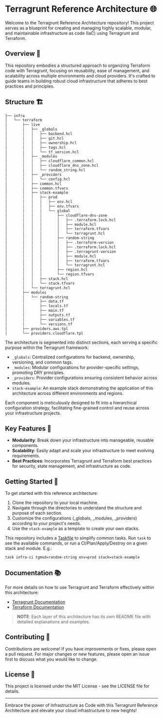 # Terragrunt Reference Architecture 🌐

Welcome to the Terragrunt Reference Architecture repository! This project serves as a blueprint for creating and managing highly scalable, modular, and maintainable infrastructure as code (IaC) using Terragrunt and Terraform.

## Overview 📖

This repository embodies a structured approach to organizing Terraform code with Terragrunt, focusing on reusability, ease of management, and scalability across multiple environments and cloud providers. It's crafted to guide teams in building robust cloud infrastructure that adheres to best practices and principles.

## Structure 🏗️

```txt
├── infra
│   └── terraform
│       ├── live
│       │   ├── _globals
│       │   │   ├── backend.hcl
│       │   │   ├── git.hcl
│       │   │   ├── ownership.hcl
│       │   │   ├── tags.hcl
│       │   │   └── tf_version.hcl
│       │   ├── _modules
│       │   │   ├── cloudflare_common.hcl
│       │   │   ├── cloudflare_dns_zone.hcl
│       │   │   └── random_string.hcl
│       │   ├── _providers
│       │   │   └── config.hcl
│       │   ├── common.hcl
│       │   ├── common.tfvars
│       │   ├── stack-example
│       │   │   ├── prod
│       │   │   │   ├── env.hcl
│       │   │   │   ├── env.tfvars
│       │   │   │   └── global
│       │   │   │       ├── cloudflare-dns-zone
│       │   │   │       │   ├── .terraform.lock.hcl
│       │   │   │       │   ├── module.hcl
│       │   │   │       │   ├── terraform.tfvars
│       │   │   │       │   └── terragrunt.hcl
│       │   │   │       ├── random-string
│       │   │   │       │   ├── .terraform-version
│       │   │   │       │   ├── .terraform.lock.hcl
│       │   │   │       │   ├── .terragrunt-version
│       │   │   │       │   ├── module.hcl
│       │   │   │       │   ├── terraform.tfvars
│       │   │   │       │   └── terragrunt.hcl
│       │   │   │       ├── region.hcl
│       │   │   │       └── region.tfvars
│       │   │   ├── stack.hcl
│       │   │   └── stack.tfvars
│       │   └── terragrunt.hcl
│       ├── modules
│       │   └── random-string
│       │       ├── data.tf
│       │       ├── locals.tf
│       │       ├── main.tf
│       │       ├── outputs.tf
│       │       ├── variables.tf
│       │       └── versions.tf
│       ├── providers.aws.tpl
│       └── providers.cloudflare.tpl
```

The architecture is segmented into distinct sections, each serving a specific purpose within the Terragrunt framework:

- `_globals`: Centralized configurations for backend, ownership, versioning, and common tags.
- `_modules`: Modular configurations for provider-specific settings, promoting DRY principles.
- `_providers`: Provider configurations ensuring consistent behavior across modules.
- `stack-example`: An example stack demonstrating the application of this architecture across different environments and regions.

Each component is meticulously designed to fit into a hierarchical configuration strategy, facilitating fine-grained control and reuse across your infrastructure projects.

## Key Features 🔑

- **Modularity**: Break down your infrastructure into manageable, reusable components.
- **Scalability**: Easily adapt and scale your infrastructure to meet evolving requirements.
- **Best Practices**: Incorporates Terragrunt and Terraform best practices for security, state management, and infrastructure as code.

## Getting Started 🚀

To get started with this reference architecture:

1. Clone the repository to your local machine.
2. Navigate through the directories to understand the structure and purpose of each section.
3. Customize the configurations (_globals, _modules, _providers) according to your project's needs.
4. Use the `stack-example` as a template to create your own stacks.

This repository includes a [Taskfile](https://taskfile.dev) to simplify common tasks. Run `task` to see the available commands, or run a CI/Plan/Apply/Destroy on a given stack and module. E.g.:

```bash
task infra-ci tgmod=random-string env=prod stack=stack-example
```

## Documentation 📚

For more details on how to use Terragrunt and Terraform effectively within this architecture:

- [Terragrunt Documentation](https://terragrunt.gruntwork.io/docs/)
- [Terraform Documentation](https://www.terraform.io/docs/)


>**NOTE**: Each layer of this architecture has its own README file with detailed explanations and examples.

## Contributing 🤝

Contributions are welcome! If you have improvements or fixes, please open a pull request. For major changes or new features, please open an issue first to discuss what you would like to change.

## License 📄

This project is licensed under the MIT License - see the LICENSE file for details.

---

Embrace the power of Infrastructure as Code with this Terragrunt Reference Architecture and elevate your cloud infrastructure to new heights!
